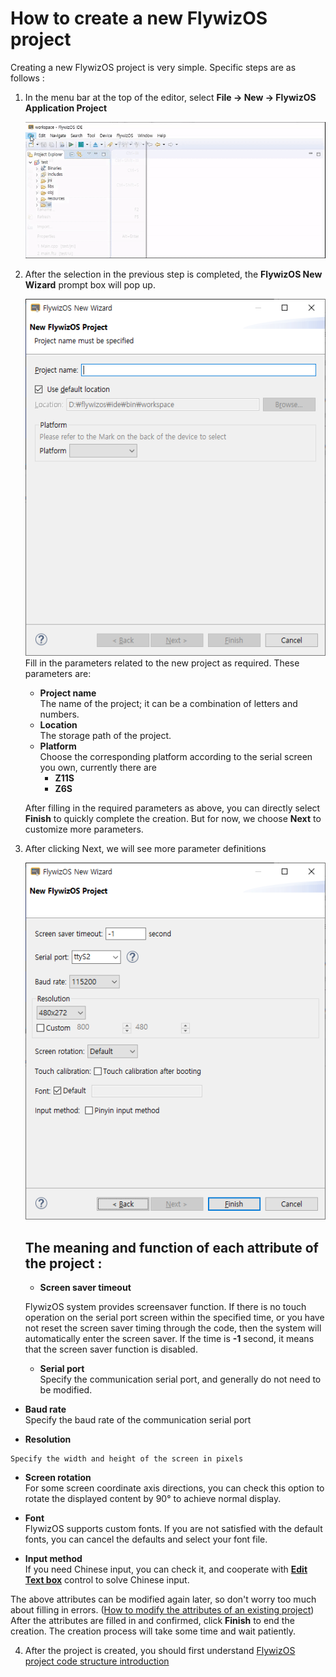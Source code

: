 # <span id="new_flythings_project">How to create a new FlywizOS project</span>
Creating a new FlywizOS project is very simple. Specific steps are as follows :
1. In the menu bar at the top of the editor, select **File -> New -> FlywizOS Application Project**  

   ![新建项目](assets/ide/new_flythings_project.gif)  

2. After the selection in the previous step is completed, the **FlywizOS New Wizard** prompt box will pop up. 
  
   ![创建向导第一步](assets/ide/wizard_new_project_page1.png)  
   Fill in the parameters related to the new project as required. These parameters are: 

   * **Project name**  
    The name of the project; it can be a combination of letters and numbers.
   * **Location**  
    The storage path of the project.  
   * **Platform**  
    Choose the corresponding platform according to the serial screen you own, currently there are  
     - **Z11S**  
     - **Z6S**  
   
   After filling in the required parameters as above, you can directly select **Finish** to quickly complete the creation. But for now, we choose **Next** to customize more parameters.
3. After clicking Next, we will see more parameter definitions  
  
   ![新建参数](assets/ide/wizard_new_project_page2.png)  
   
   ## The meaning and function of each attribute of the project :  
   * **Screen saver timeout**  
   
    FlywizOS system provides screensaver function. If there is no touch operation on the serial port screen within the specified time, or you have not reset the screen saver timing through the code, then the system will automatically enter the screen saver.
     If the time is **-1** second, it means that the screen saver function is disabled.
   
   * **Serial port**  
    Specify the communication serial port, and generally do not need to be modified.
   
  * **Baud rate**   
     Specify the baud rate of the communication serial port 
    
   * **Resolution**  

    Specify the width and height of the screen in pixels

  * **Screen rotation**  
    For some screen coordinate axis directions, you can check this option to rotate the displayed content by 90° to achieve normal display.
    
  * **Font**  
    FlywizOS supports custom fonts. If you are not satisfied with the default fonts, you can cancel the defaults and select your font file.
    
  * **Input method**  
    If you need Chinese input, you can check it, and cooperate with **[Edit Text box](edittext.md)** control to solve Chinese input.     

   The above attributes can be modified again later, so don't worry too much about filling in errors. ([How to modify the attributes of an existing project](set_project_properties.md))  
    After the attributes are filled in and confirmed, click **Finish** to end the creation. The creation process will take some time and wait patiently.  

4. After the project is created, you should first understand [FlywizOS project code structure introduction](project_structure#project_structure.md)

